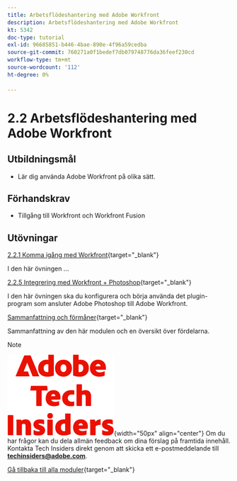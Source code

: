 ```yaml
---
title: Arbetsflödeshantering med Adobe Workfront
description: Arbetsflödeshantering med Adobe Workfront
kt: 5342
doc-type: tutorial
exl-id: 96685851-b446-4bae-890e-4f96a59cedba
source-git-commit: 760271a0f1bedef7db079748776da36feef230cd
workflow-type: tm+mt
source-wordcount: '112'
ht-degree: 0%

---
```


# 2.2 Arbetsflödeshantering med Adobe Workfront

## Utbildningsmål

- Lär dig använda Adobe Workfront på olika sätt.

## Förhandskrav

- Tillgång till Workfront och Workfront Fusion

## Utövningar

[2.2.1 Komma igång med Workfront](./ex1.md){target="_blank"}

I den här övningen ...

[2.2.5 Integrering med Workfront + Photoshop](./ex5.md){target="_blank"}

I den här övningen ska du konfigurera och börja använda det plugin-program som ansluter Adobe Photoshop till Adobe Workfront.

[Sammanfattning och förmåner](./summary.md){target="_blank"}

Sammanfattning av den här modulen och en översikt över fördelarna.

>[!NOTE]
>
>![Tech Insiders](./../../../assets/images/techinsiders.png){width="50px" align="center"}
>Om du har frågor kan du dela allmän feedback om dina förslag på framtida innehåll. Kontakta Tech Insiders direkt genom att skicka ett e-postmeddelande till **techinsiders@adobe.com**.

[Gå tillbaka till alla moduler](../../../overview.md){target="_blank"}
